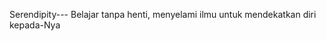 Serendipity---
Belajar tanpa henti, menyelami ilmu untuk mendekatkan diri kepada-Nya

<!---
mkgrage59/mkgrage59 is a ✨ special ✨ repository because its `README.md` (this file) appears on your GitHub profile.
You can click the Preview link to take a look at your changes.
--->
